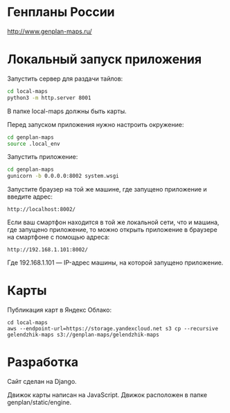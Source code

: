 # Генпланы России

http://www.genplan-maps.ru/

# Локальный запуск приложения

Запустить сервер для раздачи тайлов:

```bash
cd local-maps
python3 -m http.server 8001
```

В папке local-maps должны быть карты.

Перед запуском приложения нужно настроить окружение:

```bash
cd genplan-maps
source .local_env
```

Запустить приложение:

```bash
cd genplan-maps
gunicorn -b 0.0.0.0:8002 system.wsgi
```

Запустите браузер на той же машине, где запущено приложение и введите адрес:

```
http://localhost:8002/
```

Если ваш смартфон находится в той же локальной сети, что и машина, где запущено приложение, то можно открыть приложение в браузере на смартфоне с помощью адреса:

```
http://192.168.1.101:8002/
```

Где 192.168.1.101 — IP-адрес машины, на которой запущено приложение.

# Карты

Публикация карт в Яндекс Облако:

```
cd local-maps
aws --endpoint-url=https://storage.yandexcloud.net s3 cp --recursive gelendzhik-maps s3://genplan-maps/gelendzhik-maps
```

# Разработка

Сайт сделан на Django.

Движок карты написан на JavaScript. Движок расположен в папке genplan/static/engine.
